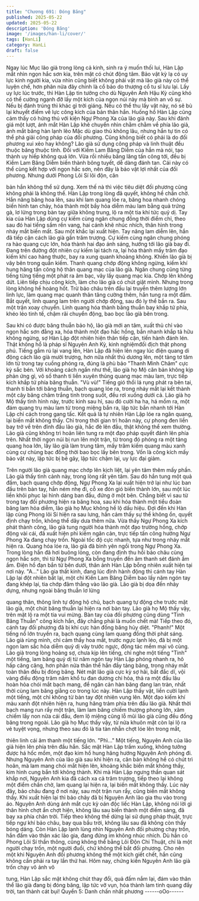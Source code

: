 ```yaml
---
title: "Chương 691: Đóng Băng"
published: 2025-05-22
updated: 2025-05-22
description: 'Đóng Băng'
image: '/images/han-li/cover/'
tags: [HanLi]
category: HanLi
draft: false
---
```


Ngay lúc Mục lão giả trong lòng cả kinh, sinh ra ý muốn thối lui,
Hàn Lập mắt nhìn ngọn hắc sơn kia, trên mặt có chút động tâm.
Bảo vật kỳ lạ có uy lực kinh người kia, vừa nhìn cũng biết không
phải vật mà lão già này có thể luyện chế, hơn phân nửa đây chính
là cổ bảo do thượng cổ tu sĩ lưu lại.
Lấy uy lực lúc trước, thì Hàn Lập tin tưởng cho dù Nguyên Anh
Hậu Kỳ cũng khó có thể cường ngạnh đỡ lấy một kích của ngọn
núi này mà bình an vô sự.
Nếu bị đánh trúng thì khác gì trời giáng.
Nếu có thể thu lấy vật này, nó sẽ bù lại khuyết điểm về lực công
kích của bản thân hắn.
Huống hồ Hàn Lập cũng cảm thấy có hứng thú với kiện Ngự
Phong Xa của lão giả này.
Sau khi đánh giá một lượt, ánh mắt Hàn Lập khẽ chuyển nhìn
chằm chằm về phía lão giả, ánh mắt băng hàn lạnh lẽo
Mặc dù giao thủ không lâu, nhưng hắn tự tin có thể phá giải công
pháp của đối phương.
Cũng không biết có phải là do đối phương xui xẻo hay không?
Lão già sử dụng công pháp và linh thuật đều thuộc băng thuộc
tính. Đối với Kiềm Lam Băng Diễm của hắn mà nói, tạo thành uy
hiếp không quá lớn. Vừa rồi nhiều băng lăng tấn công tới, đều bị
Kiềm Lam Băng Diễm biến thành bông tuyết, dễ dàng đánh tan.
Cái này có thể cùng kết hợp với ngọn hắc sơn, nên đây là bảo vật
lợi nhất của đối phương. Nhưng dưới Phong Lôi Sí lôi độn, căn

bản hắn không thể sử dụng.
Xem thế nà thì việc tiêu diệt đối phương cũng không phải là
không thể.
Hàn Lập trong lòng đã quyết, không hề chần chờ.
Hắn nâng băng hoa lên, sau khi lam quang lóe ra, băng hoa
nhanh chóng biến hình tan chảy, hóa thành một bầy hỏa diễm
màu lam bằng quả trứng gà, lơ lửng trong bàn tay giữa không
trung, lộ ra một tia khí tức quỷ dị.
Tay kia của Hàn Lập dùng cự kiếm cùng ngân chung đồng thời
điểm chỉ, theo sau đó hai tiếng sầm rền vang, hai cánh khẽ nhúc
nhích, thân hình trong nháy mắt biến mất. Sau một khắc lại xuất
hiện. Tay nâng lam diễm lên, hắn đã tiếp cận cách lão già gần
trăm trượng.
Cự kiếm cùng ngân chung phóng ra hào quang cực lớn, hóa
thành hai đạo ánh sáng, hướng tới lão già bay đi.
Đang trên đường đột nhiên cự kiếm lại tách ra, lại hóa thành mấy
trăm đạo kiếm khí cao hàng thước, bay ra xung quanh khoảng
không. Khiến lão già bị vây bên trong quần kiếm.
Thanh quang chớp động không ngừng, kiếm khí hung hăng tấn
công hộ thân quang mạc của lão già.
Ngân chung cũng từng tiếng từng tiếng một phát ra âm bạc, vây
lấy quang mạc kia. Chớp lên không dứt.
Liên tiếp chịu công kích, làm cho lão già có chút giật mình. Nhưng
trong lòng không hề hoảng hốt. Trừ bảo châu trên đầu lại truyền
thêm lượng lớn linh lực, làm quang mạc quanh thân tăng cường
thêm, hắn tung ra một đấm. Bắt quyết, linh quang lam trên người
chớp động, sau đó ly thể bắn ra.
Sau một trận xoay chuyển. Linh quang hóa thành băng thuẫn bay
khắp tứ phía, khéo léo tinh tế, chậm rãi chuyển động, bao bọc lão
già bên trong.

Sau khi có được băng thuẫn bảo hộ, lão già mới an tâm, xuất thủ
chỉ vào ngọn hắc sơn đằng xa, hóa thành một đạo hắc hồng, bắn
nhanh khắp tả hữu không ngừng, sợ Hàn Lập đột nhiên hiện thân
tiếp cận, tiến hành đánh lén.
Thật không hổ là pháp sĩ Nguyên Anh Kỳ, kinh nghiệmđối địch
thật phong phú.
Tiếng gầm rú lại vang lên, Hàn Lập đã hiện lên ngay lúc điện
quang di động cách lão già mười trượng, hơn nữa nhất thủ
dương lên, một tảng tơ tăm lớn từ trong tay cuồng phóng ra, đúng
là phù bảo "Thanh Minh Châm" cực kỳ sắc bén.
Với khoảng cách ngắn như thế, lão già họ Mộ căn bản không kịp
phản ứng gì, vô số thanh ti liền xuyên thủng quang mạc màu lam,
trực tiếp kích khắp tứ phía băng thuẫn.
"Vù vù!" Tiếng gió thổi lá rụng phát ra bên tai, thanh ti bắn tới
băng thuẫn, bạch quang lóe ra, trong nháy mắt lại kết thành một
cây băng châm trắng tinh trong suốt, đều rơi xuống dưới cả.
Lão già họ Mộ thấy tình hình này, trước kinh sau hỉ, sau đó cười
ha ha, há mồm ra, một đám quang trụ màu lam từ trong miệng
bắn ra, lập tức bắn nhanh tới Hàn Lập chỉ cách trong gang tấc.
Kết quả là tự nhiên Hàn Lập lóe ra ngân quang, lại biến mất
không thấy.
Chỉ trong thời gian trì hoãn này, cự phong đen liền bay trở về trên
đỉnh đầu lão già, hắc đè lên đầu, thật không thể xem thường.
Lão già cũng không trì hoãn liên tung ra một đạo pháp quyết đánh
lên phía trên.
Nhất thời ngọn núi bị run lên một trận, từ trong đó phóng ra một
tảng quang hoa lớn, lấy lão già làm trung tâm, mấy trăm kiếm
quang màu xanh cùng cự chùng bạc đồng thời bao bọc lấy bên
trong. Vốn là công kích mấy bảo vật này, lập tức bị bẽ gãy, lập tức
chậm lại, uy lực đại giảm.

Trên người lão già quang mạc chớp lên kịch liệt, lại yên tâm thêm
mấy phần.
Lão già thấy tình cảnh này, trong lòng rất yên tâm.
Sau đó hắn tung một quả đấm, bạch quang chớp động, Ngự
Phong Xa lại xuất hiện trở lại như lúc ban đầu trên bàn tay, hắn
ném nhẹ đi, cỗ xe đón gió biến thành lớn, sau một lúc liền khôi
phục lại hình dáng ban đầu, đứng ở một bên.
Chẳng biết vì sau từ trong tay đối phương hiện ra băng hoa, sau
khi hóa thành một tiểu đoàn băng lam hỏa diễm, lão già họ Mục
không hề lộ dấu hiệu. Đợi đến khi Hàn lập cùng Phong lôi Sí hiện
ra sau lưng, hắn cảm thấy sự thể không ổn, quyết định chạy trốn,
không thể dây dưa thêm nữa.
Vừa thấy Ngự Phong Xa kích phát thành công, lão già tung người
hóa thành một đạo trường hồng, chớp động vài cái, đã xuất hiện
phi kiếm ngăn cản, trực tiếp tấn công hướng Ngự Phong Xa đang
chạy trốn.
Ngoài tốc độ cực nhanh, tựa như trong nháy mắt hiện ra.
Quang hóa lóe ra, lão già đã bình yên ngồi trong Ngự Phong Xa.
Trong lòng hắn đã hơi buông lỏng, còn đang định thu hồi bảo
châu cùng ngọn hắc sơn, thì từ Ngự Phong Xa bỗng truyền đến
âm thanh sét đánh ầm ầm.
Điện hồ đạn bắn từ bên dưới, thân ảnh Hàn Lập bỗng nhiên xuất
hiện tại nơi này.
"A…"
Lão gia thất kinh, đang lúc định hành động thì cánh tay Hàn Lập
lại đột nhiên bắt lại, một chỉ Kiền Lam Băng Diễm bao lấy năm
ngón tay đang khép lại, tia chớp đâm thẳng vào lão già.
Lão già bị dọa đến nhảy dựng, nhưng ngoài băng thuẫn lơ lửng

quang thân, thông linh tự động hộ chủ, bạch quang tự động che
trước mặt lão già, một chút băng thuẫn lại hiện ra nơi bàn tay.
Lão già họ Mộ thấy vậy, trên mặt lộ ra một tia vui mừng.
Bàn tay của đối phương cũng dùng "Tinh Băng Thuẫn" công kích
hắn, đây chẳng phải là muốn chết mà!
Tiếp theo đó, cánh tay đối phương đã bị khí cực hàn đống băng
hủy diệt.
"Phanh!" Một tiếng nổ lớn truyền ra, bạch quang cùng lam quang
đồng thời phát sáng.
Lão già rùng mình, chỉ cảm thấy hoa mắt, trước ngực lạnh léo, đã
bị một ngọn lam sắc hỏa diễm quỷ dị vây trước ngực, động tác
mềm mại vô cùng.
Lão già trong lòng hoảng sợ, chưa kịp lên tiếng, chỉ nghe một
tiếng "Tinh" một tiếng, lam băng quỷ dị từ năm ngón tay Hàn Lập
phóng nhanh ra, hô hấp căng căng, hơn phân nửa thân thể hắn
đầy tảng băng, trong nháy mắt toàn thân đều bị đóng băng.
Nét mặt lão già cực kỳ sợ hãi, bất đắc dĩ, vội vàng điều động trăm
năm khổ tu đan dương chi hỏa, thả ra một đầu lâu hoàn hỏa chói
mắt bạch mang, để ngăn cản hàn băng đang lan tràn, nhất thời
cùng lam băng giằng co trong lúc này.
Hàn Lập thấy vật, liền cười lạnh một tiếng, một chỉ không từ bàn
tay đột nhiên vung lên.
Một đạo kiếm khí màu xanh đột nhiên hiện ra, hung hăng trảm
phía trên đầu lão già.
Nhất thời bạch mang run rẩy một trận, làm lam băng chiếm
thượng phong lớn, xâm chiếm lấy non nửa cái đầu, đem lộ miệng
cũng lỗ mũi lão già cũng đều đống băng trong ngoài.
Lão già họ Mục thấy vậy, từ nửa khuôn mặt còn lại lộ ra vẻ tuyệt
vọng, nhưng theo sau đó là tia tàn nhẫn chợt lóe lên trong mắt,

thiên linh cái âm thanh một tiếng lớn.
"Phì…" Một tiếng, Nguyên Anh của lão giả hiện lên phía trên đầu
hắn.
Sắc mặt Hàn Lập trầm xuống, không tưởng được há hốc mồm,
một đạo kim hồ hung hăng hướng Nguyên Anh phóng đi.
Nhưng Nguyên Anh của lão già sau khi hiện ra, căn bản không hề
có chút trì hoãn, mà lam mang chói mắt hiện lên, khoảng khắc
biến mất không thấy, kim hình cung bắn tới không thành.
Khi mà Hàn Lập ngưng thần quan sát khắp nơi, Nguyên Anh kia
đã cách xa cả trăm trượng, tiếp theo lại không một điểm chần
chờ, lam quang lại hiện ra, lại biến mất không thấy.
Lúc này đây, bảo châu đang ở nơi này, sau một trận run rẩy, cũng
biến mất không thấy.
Khi xuất hiện lại thì bảo chây đã bị Nguyên Anh lão gia thu vào
trong áo.
Nguyên Anh dùng ánh mắt cực kỳ oán độc liếc Hàn Lập, không
nói lời gì thân hình chợt ẩn chợt hiện, không lâu sau biến thành
một điểm sáng, đã bay xa phía chân trời.
Tiếp theo không thế dừng lại sử dụng pháp thuật, trực tiếp ngự
khí bảo châu, bay qua bầu trời, không lâu sau đã không còn thấy
bóng dáng.
Còn Hàn Lập lạnh lùng nhìn Nguyên Anh đối phương chạy trốn,
hắn đấm vào thân xác lão gia, đang đứng im không nhúc nhích.
Dù hắn có Phong Lôi Sí thần thông, cũng không thể bằng Lôi Độn
Chi Thuật, chỉ là một người chạy trốn, một người đuổi, chứ không
thể bắt đối phương. Cho nên một khi Nguyên Anh đối phương
không thể một kích giết chết, hắn cũng không cần phải ra tay lần
thứ hai.
Hôm nay, chứng kiến Nguyên Anh lão già trốn chạy vô ảnh vô

tung, Hàn Lập sắc mặt không chút thay đổi, quả đấm nắm lại,
đám vào thân thể lão già đang bị đóng băng, lập tức vỡ vụn, hóa
thành lam tinh quang đầy trời, tan thành cát bụi!
Quyển 5: Danh chấn nhất phương
------oOo------
